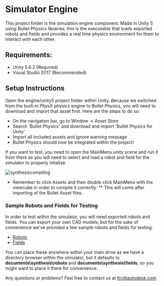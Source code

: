 # Simulator Engine

This project folder is the simulation engine component. Made in Unity 5 using Bullet Physics libraries, this is the executable that loads exported robots and fields and provides a real time physics environment for them to interact with each other.

## Requirements:
* Unity 5.6.2 (Required)
* Visual Studio 2017 (Recommended)

## Setup Instructions

Open the engine/unity5 project folder within Unity. Because we switched from the built-in
PhysX physics engine to Bullet Physics, you will need to download and import that asset first. Here
are the steps to do so:
* On the navigation bar, go to Window -> Asset Store
* Search 'Bullet Physics' and download and import 'Bullet Physics for Unity'
* Import all included assets and ignore warning message
* Bullet Physics should now be integrated within the project!

If you want to test, you need to open the MainMenu.unity scene and run it from there as you will need to select and load a robot and field for the simulator to properly intialize.

![synthesiscompiling](https://user-images.githubusercontent.com/6741771/35821700-bd18230a-0a5e-11e8-97b4-87d1d8ec96ac.png)

* Remember to click Assets and then double click MainMenu with the viewcube in order to compile it correctly.
** This will come after importing of the Bullet Asset files.

### Sample Robots and Fields for Testing

In order to test within the simulator, you will need exported robots and fields. You can export your own
CAD models, but for the sake of convenience we've provided a few sample robots and fields for testing.

* [Robots](https://autodesk.box.com/s/9lh1qvtxkurqvv3jlyfy455o5xqf6ts8)
* [Fields](https://autodesk.box.com/s/kx0sv4i7i4pmsl4rpj9gpk03kq6ynz8k)

You can place these anywhere within your main drive as we have a directory browser within the simulator, but it defaults to
**documents\synthesis\robots** and **documents\synthesis\fields**, so you might want to place it there for
convenience.



Any questions or problems? Feel free to contact us at frc@autodesk.com

